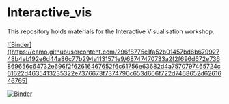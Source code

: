 # Interactive_vis
This repository holds materials for the Interactive Visualisation workshop.

[![Binder] ((https://camo.githubusercontent.com/296f8775c1fa52b01457bd6b67992748b4eb192e6d44a86c77b294a1131571e9/68747470733a2f2f696d672e736869656c64732e696f2f62616467652f6c61756e63682d4a7570797465724c61622d4635413235322e7376673f7374796c653d666f722d7468652d6261646765)](https://mybinder.org/v2/gh/UKDataServiceOpen/Interactive_vis/HEAD)

[![Binder](https://mybinder.org/badge_logo.svg)](https://mybinder.org/v2/gh/UKDataServiceOpen/Interactive_vis/HEAD)
